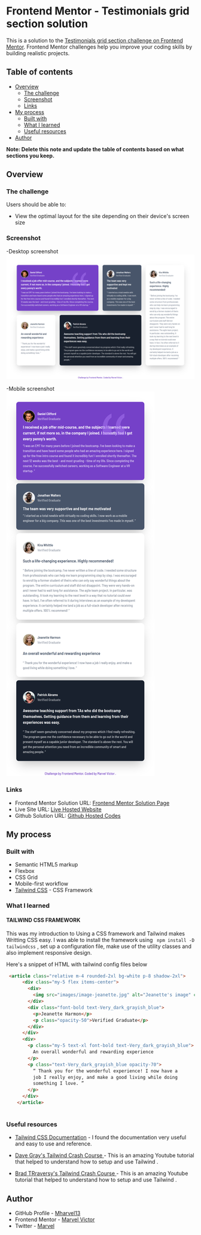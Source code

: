 # Frontend Mentor - Testimonials grid section solution

This is a solution to the [Testimonials grid section challenge on Frontend Mentor](https://www.frontendmentor.io/challenges/testimonials-grid-section-Nnw6J7Un7). Frontend Mentor challenges help you improve your coding skills by building realistic projects. 

## Table of contents

- [Overview](#overview)
  - [The challenge](#the-challenge)
  - [Screenshot](#screenshot)
  - [Links](#links)
- [My process](#my-process)
  - [Built with](#built-with)
  - [What I learned](#what-i-learned)
  - [Useful resources](#useful-resources)
- [Author](#author)

**Note: Delete this note and update the table of contents based on what sections you keep.**

## Overview

### The challenge

Users should be able to:

- View the optimal layout for the site depending on their device's screen size

### Screenshot

-Desktop screenshot
![Desktop screenshot](./screenshots/screenshot(Desktop).png)

-Mobile screenshot
![Mobole screenshot](./screenshots/screenshot(Mobile).png)



### Links

- Frontend Mentor Solution URL: [Frontend Mentor Solution Page](https://www.frontendmentor.io/solutions/testimonials-grid-section-using-tailwind-css-OFIfrZb1x5)
- Live Site URL: [Live Hosted Website](https://mharvel13.github.io/testimonials-grid-section-main/)
- Github Solution URL: [Github Hosted Codes](https://github.com/Mharvel13/testimonials-grid-section-main)

## My process

### Built with

- Semantic HTML5 markup
- Flexbox
- CSS Grid
- Mobile-first workflow
- [Tailwind CSS](https://tailwindcss.com/) - CSS Framework 


### What I learned

#### TAILWIND CSS FRAMEWORK


This was my introduction to Using a CSS framework and Tailwind makes Writting CSS easy.
I was able to  install the framework using ``` npm install -D tailwindcss``` , set up a configuration file, make use of the utility classes and also implement responsive design.

Here's a snippet of HTML with tailwind config files below

```html
 <article class="relative m-4 rounded-2xl bg-white p-8 shadow-2xl">
      <div class="my-5 flex items-center">
        <div>
          <img src="images/image-jeanette.jpg" alt="Jeanette's image" class="w-15 mr-3 rounded-full border" />
        </div>
        <div class="font-bold text-Very_dark_grayish_blue">
          <p>Jeanette Harmon</p>
          <p class="opacity-50">Verified Graduate</p>
        </div>
      </div>
      <div>
        <p class="my-5 text-xl font-bold text-Very_dark_grayish_blue">
          An overall wonderful and rewarding experience
        </p>
        <p class="text-Very_dark_grayish_blue opacity-70">
          “ Thank you for the wonderful experience! I now have a
          job I really enjoy, and make a good living while doing
          something I love. ”
        </p>
      </div>
    </article>
    
```


### Useful resources

- [Tailwind CSS Documentation](https://tailwindcss.com/docs/installation) - I found the documentation very useful and easy to use and reference. 

- [Dave Gray's Tailwind Crash Course ](https://www.youtube.com/watch?v=lCxcTsOHrjo) - This is an amazing Youtube tutorial that helped to understand how to setup and use Tailwind .

- [Brad TRraversy's Tailwind Crash Course ](https://www.youtube.com/watch?v=dFgzHOX84xQ) - This is an amazing Youtube tutorial that helped to understand how to setup and use Tailwind .



## Author

- GitHub Profile - [Mharvel13](https://github.com/Mharvel13)
- Frontend Mentor - [Marvel Victor](https://www.frontendmentor.io/profile/Mharvel13)
- Twitter - [Marvel](https://twitter.com/Mharvel_O)

